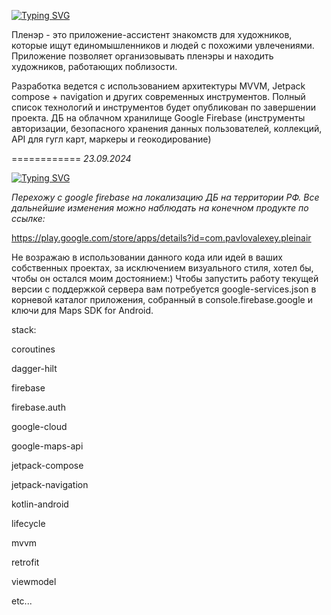 <a href="https://git.io/typing-svg"><img src="https://readme-typing-svg.herokuapp.com?font=Fira+Code&size=22&duration=4000&pause=400&width=435&lines=PLAIN+AIR" alt="Typing SVG" /></a>

Пленэр - это приложение-ассистент знакомств для художников, которые ищут единомышленников и людей с похожими увлечениями. Приложение позволяет организовывать пленэры и находить художников, работающих поблизости.

Разработка ведется с использованием архитектуры MVVM, Jetpack compose + navigation и других современных инструментов. Полный список технологий и инструментов будет опубликован по завершении проекта. 
ДБ на облачном хранилище Google Firebase (инструменты авторизации, безопасного хранения данных пользователей, коллекций, API для гугл карт, маркеры и геокодирование)

============
*23.09.2024* 

<a href="https://git.io/typing-svg"><img src="https://readme-typing-svg.herokuapp.com?font=Fira+Code&size=16&pause=400&width=435&lines=%D0%9E%D1%81%D1%82%D0%B0%D0%BD%D0%B0%D0%B2%D0%BB%D0%B8%D0%B2%D0%B0%D1%8E+%D0%BF%D1%83%D0%B1%D0%BB%D0%B8%D0%BA%D0%B0%D1%86%D0%B8%D1%8E+%D0%BE%D1%82%D0%BA%D1%80%D1%8B%D1%82%D0%BE%D0%B9+%D0%B2%D0%B5%D1%80%D1%81%D0%B8%D0%B8+%D0%BA%D0%BE%D0%B4%D0%B0+%D0%BF%D0%B5%D1%80%D0%B5%D0%B4+%D0%BF%D0%B5%D1%80%D0%B5%D1%85%D0%BE%D0%B4%D0%BE%D0%BC+%D1%81+firebase+google+%D0%BD%D0%B0+%D0%BB%D0%BE%D0%BA%D0%B0%D0%BB%D0%B8%D0%B7%D0%B0%D1%86%D0%B8%D1%8E+%D0%94%D0%91+%D0%BD%D0%B0+%D1%82%D0%B5%D1%80%D1%80%D0%B8%D1%82%D0%BE%D1%80%D0%B8%D0%B8+%D0%A0%D0%A4" alt="Typing SVG" /></a>

*Перехожу с google firebase на локализацию ДБ на территории РФ. Все дальнейшие изменения можно наблюдать на конечном продукте по ссылке:*

https://play.google.com/store/apps/details?id=com.pavlovalexey.pleinair

Не возражаю в использовании данного кода или идей в ваших собственных проектах, за исключением визуального стиля, хотел бы, чтобы он остался моим достоянием:)
Чтобы запустить работу текущей версии с поддержкой сервера вам потребуется google-services.json в корневой каталог приложения, собранный в console.firebase.google и ключи для Maps SDK for Android.


stack:

coroutines

dagger-hilt

firebase

firebase.auth

google-cloud

google-maps-api

jetpack-compose

jetpack-navigation

kotlin-android

lifecycle

mvvm

retrofit

viewmodel

etc...

